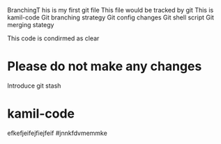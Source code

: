 BranchingT
his is my first git file
This file would be tracked by git
This is kamil-code
Git branching strategy
Git config changes
Git shell script
Git merging stategy


This code is condirmed as clear
# Please do not make any changes

Introduce git stash
# kamil-code
efkefjeifejfiejfeif
#jnnkfdvmemmke
